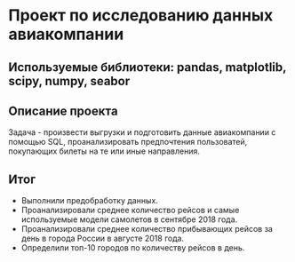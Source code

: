 # Проект по исследованию данных авиакомпании
## Используемые библиотеки: pandas, matplotlib, scipy, numpy, seabor
## Описание проекта
Задача - произвести выгрузки и подготовить данные авиакомпании с помощью SQL, проанализировать предпочтения пользоватей, покупающих билеты на те или иные направления.
## Итог
- Выполнили предобработку данных.
- Проанализировали среднее количество рейсов и самые используемые модели самолетов в сентябре 2018 года.
- Проанализировали среднее количество прибывающих рейсов за день в города России в августе 2018 года.
- Определили топ-10 городов по количеству рейсов в день.
